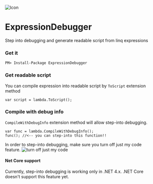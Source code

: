 ![Icon](https://cloud.githubusercontent.com/assets/5763993/26522656/41e28a6e-432f-11e7-9cae-7856f927d1a1.png)

# ExpressionDebugger
Step into debugging and generate readable script from linq expressions

### Get it
```
PM> Install-Package ExpressionDebugger
```

### Get readable script
You can compile expression into readable script by `ToScript` extension method
```CSharp
var script = lambda.ToScript();
```

### Compile with debug info
`CompileWithDebugInfo` extension method will allow step-into debugging.
```CSharp
var func = lambda.CompileWithDebugInfo();
func(); //<-- you can step-into this function!!
```

In order to step-into debugging, make sure you turn off just my code feature.
![turn off just my code](https://cloud.githubusercontent.com/assets/5763993/23740682/47608676-04d7-11e7-842d-77c18a459515.png)

#### Net Core support
Currently, step-into debugging is working only in .NET 4.x. .NET Core doesn't support this feature yet.

